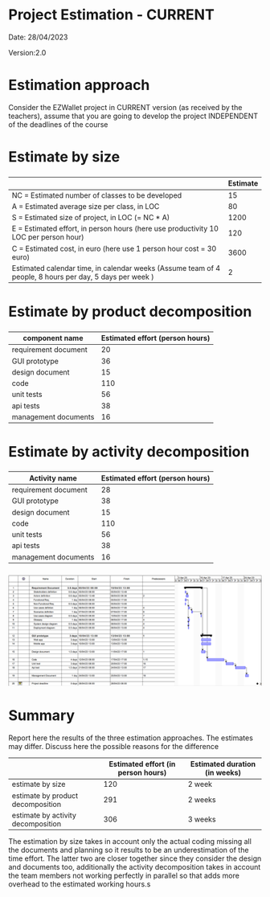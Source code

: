 # Project Estimation - CURRENT
Date: 28/04/2023

Version:2.0


# Estimation approach
Consider the EZWallet  project in CURRENT version (as received by the teachers), assume that you are going to develop the project INDEPENDENT of the deadlines of the course


# Estimate by size
### 
|             | Estimate                        |             
| ----------- | ------------------------------- |  
| NC =  Estimated number of classes to be developed   |15            |             
|  A = Estimated average size per class, in LOC       |80            | 
| S = Estimated size of project, in LOC (= NC * A) |1200 |
| E = Estimated effort, in person hours (here use productivity 10 LOC per person hour)  |120 |   
| C = Estimated cost, in euro (here use 1 person hour cost = 30 euro) |3600 | 
| Estimated calendar time, in calendar weeks (Assume team of 4 people, 8 hours per day, 5 days per week )| 2  |               

# Estimate by product decomposition
### 
|         component name    | Estimated effort (person hours)   |             
| ----------- | ------------------------------- | 
|requirement document    |20|
| GUI prototype |36|
|design document |15|
|code |110|
| unit tests |56|
| api tests |38|
| management documents  |16|



# Estimate by activity decomposition
### 
|         Activity name    | Estimated effort (person hours)   |             
| ----------- | ------------------------------- | 
|requirement document    |28|
| GUI prototype |38|
|design document |15|
|code |110|
| unit tests |56|
| api tests |38|
| management documents  |16|


###
![Gantt diagram V2](/images/gantt_v2.png)

# Summary

Report here the results of the three estimation approaches. The  estimates may differ. Discuss here the possible reasons for the difference

|             | Estimated effort (in person hours)                       |   Estimated duration (in weeks)|          
| ----------- | ------------------------------- | ---------------|
| estimate by size |120| 2 week|
| estimate by product decomposition |291| 2 weeks |
| estimate by activity decomposition |306| 3 weeks|



The estimation by size takes in account only the actual coding missing all the documents and planning so it results to be an underestimation of the time effort. The latter two are closer together since they consider the design and documents too, additionally the activity decomposition takes in account the team members not working perfectly in parallel so that adds more overhead to the estimated working hours.s


